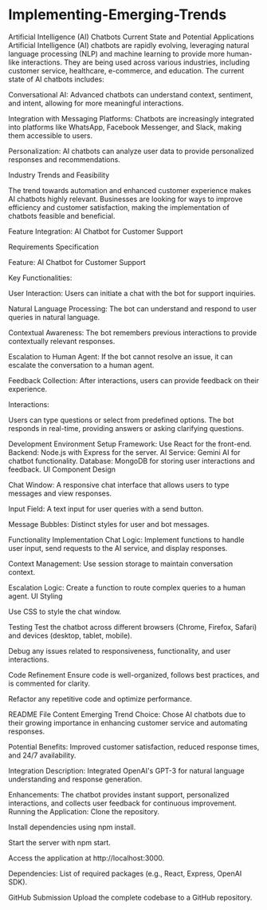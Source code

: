 # Implementing-Emerging-Trends
Artificial Intelligence (AI) Chatbots Current State and Potential Applications Artificial Intelligence (AI) chatbots are rapidly evolving, leveraging natural language processing (NLP) and machine learning to provide more human-like interactions. They are being used across various industries, including customer service, healthcare, e-commerce, and education. The current state of AI chatbots includes:

Conversational AI: Advanced chatbots can understand context, sentiment, and intent, allowing for more meaningful interactions.

Integration with Messaging Platforms: Chatbots are increasingly integrated into platforms like WhatsApp, Facebook Messenger, and Slack, making them accessible to users.

Personalization: AI chatbots can analyze user data to provide personalized responses and recommendations.

Industry Trends and Feasibility

The trend towards automation and enhanced customer experience makes AI chatbots highly relevant. Businesses are looking for ways to improve efficiency and customer satisfaction, making the implementation of chatbots feasible and beneficial.

Feature Integration: AI Chatbot for Customer Support

Requirements Specification

Feature: AI Chatbot for Customer Support

Key Functionalities:

User Interaction: Users can initiate a chat with the bot for support inquiries.

Natural Language Processing: The bot can understand and respond to user queries in natural language.

Contextual Awareness: The bot remembers previous interactions to provide contextually relevant responses.

Escalation to Human Agent: If the bot cannot resolve an issue, it can escalate the conversation to a human agent.

Feedback Collection: After interactions, users can provide feedback on their experience.

Interactions:

Users can type questions or select from predefined options. The bot responds in real-time, providing answers or asking clarifying questions.

Development Environment Setup Framework: Use React for the front-end. Backend: Node.js with Express for the server. AI Service: Gemini AI for chatbot functionality. Database: MongoDB for storing user interactions and feedback. UI Component Design

Chat Window: A responsive chat interface that allows users to type messages and view responses.

Input Field: A text input for user queries with a send button.

Message Bubbles: Distinct styles for user and bot messages.

Functionality Implementation Chat Logic: Implement functions to handle user input, send requests to the AI service, and display responses.

Context Management: Use session storage to maintain conversation context.

Escalation Logic: Create a function to route complex queries to a human agent. UI Styling

Use CSS to style the chat window.

Testing Test the chatbot across different browsers (Chrome, Firefox, Safari) and devices (desktop, tablet, mobile).

Debug any issues related to responsiveness, functionality, and user interactions.

Code Refinement Ensure code is well-organized, follows best practices, and is commented for clarity.

Refactor any repetitive code and optimize performance.

README File Content Emerging Trend Choice: Chose AI chatbots due to their growing importance in enhancing customer service and automating responses.

Potential Benefits: Improved customer satisfaction, reduced response times, and 24/7 availability.

Integration Description: Integrated OpenAI's GPT-3 for natural language understanding and response generation.

Enhancements: The chatbot provides instant support, personalized interactions, and collects user feedback for continuous improvement. Running the Application: Clone the repository.

Install dependencies using npm install.

Start the server with npm start.

Access the application at http://localhost:3000.

Dependencies: List of required packages (e.g., React, Express, OpenAI SDK).

GitHub Submission Upload the complete codebase to a GitHub repository.
